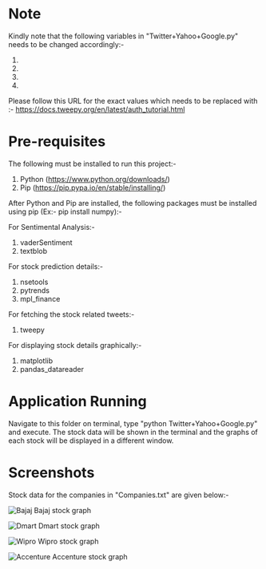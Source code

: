 # Note

Kindly note that the following variables in "Twitter+Yahoo+Google.py" needs to be changed accordingly:-

1) <tweepyAccessToken>
2) <tweepyAccessTokenSecret>
3) <tweepyConsumerKey>
4) <tweepyConsumerSecret>

Please follow this URL for the exact values which needs to be replaced with :- https://docs.tweepy.org/en/latest/auth_tutorial.html

# Pre-requisites

The following must be installed to run this project:-

1) Python (https://www.python.org/downloads/)
2) Pip (https://pip.pypa.io/en/stable/installing/)

After Python and Pip are installed, the following packages must be installed using pip (Ex:- pip install numpy):-

For Sentimental Analysis:-
1) vaderSentiment
2) textblob

For stock prediction details:-
1) nsetools
2) pytrends
3) mpl_finance

For fetching the stock related tweets:-
1) tweepy

For displaying stock details graphically:-
1) matplotlib
2) pandas_datareader

# Application Running

Navigate to this folder on terminal, type "python Twitter+Yahoo+Google.py" and execute.
The stock data will be shown in the terminal and the graphs of each stock will be displayed in a different window.

# Screenshots

Stock data for the companies in "Companies.txt" are given below:-

![Bajaj](https://user-images.githubusercontent.com/54880321/109800682-8458d780-7c43-11eb-95cd-6960af2edac2.png)
    Bajaj stock graph

![Dmart](https://user-images.githubusercontent.com/54880321/109800818-ad796800-7c43-11eb-9776-14810b102a49.png)
    Dmart stock graph

![Wipro](https://user-images.githubusercontent.com/54880321/109800876-c1bd6500-7c43-11eb-8676-5030d8bd4f92.png)
    Wipro stock graph

![Accenture](https://user-images.githubusercontent.com/54880321/109800912-cb46cd00-7c43-11eb-872b-23ff21b1a747.png)
    Accenture stock graph